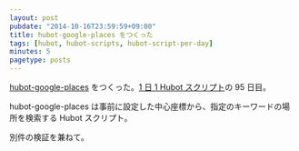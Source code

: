 ```yaml
---
layout: post
pubdate: "2014-10-16T23:59:59+09:00"
title: hubot-google-places をつくった
tags: [hubot, hubot-scripts, hubot-script-per-day]
minutes: 5
pagetype: posts
---
```

[hubot-google-places][gh:bouzuya/hubot-google-places] をつくった。[1 日 1 Hubot スクリプト][hubot-script-per-day]の 95 日目。

hubot-google-places は事前に設定した中心座標から、指定のキーワードの場所を検索する Hubot スクリプト。

別件の検証を兼ねて。

[gh:bouzuya/hubot-google-places]: https://github.com/bouzuya/hubot-google-places
[hubot-script-per-day]: http://blog.bouzuya.net/posts?tags=hubot-script-per-day

